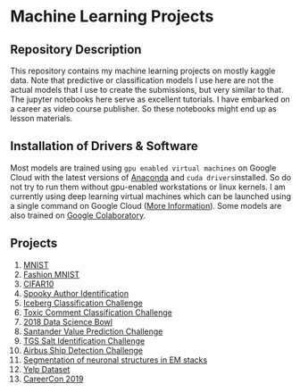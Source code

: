 # Machine Learning Projects

## Repository Description
This repository contains my machine learning projects on mostly kaggle data. Note that predictive or classification models I use here are not the actual models that I use to create the submissions, but very similar to that. The jupyter notebooks here serve as excellent tutorials. I have embarked on a career as video course publisher. So these notebooks might end up as lesson materials.

## Installation of Drivers & Software
Most models are trained using `gpu enabled virtual machines` on Google Cloud with the latest versions of [Anaconda](https://www.anaconda.com/download/) and `cuda drivers`installed. So do not try to run them without gpu-enabled workstations or linux kernels. I am currently using deep learning virtual machines which can be launched using a single command on Google Cloud ([More Information](https://cloud.google.com/deep-learning-vm/docs/tensorflow_start_instance)). Some models are also trained on [Google Colaboratory](https://colab.research.google.com/notebooks/welcome.ipynb).

## Projects
1. [MNIST](https://github.com/itratrahman/machine_learning_projects/tree/master/mnist)
2. [Fashion MNIST](https://github.com/itratrahman/machine_learning_projects/tree/master/fashion_mnist)
3. [CIFAR10](https://github.com/itratrahman/machine_learning_projects/tree/master/cifar10)
4. [Spooky Author Identification](https://github.com/itratrahman/machine_learning_projects/tree/master/spookyauthoridentification)
5. [Iceberg Classification Challenge](https://github.com/itratrahman/machine_learning_projects/tree/master/icebergclassifierchallenge)
6. [Toxic Comment Classification Challenge](https://github.com/itratrahman/machine_learning_projects/tree/master/toxic_comment_classification)
7. [2018 Data Science Bowl](https://github.com/itratrahman/machine_learning_projects/tree/master/2018_data_science_bowl)
8. [Santander Value Prediction Challenge](https://github.com/itratrahman/machine_learning_projects/tree/master/santander_prediction_challenge)
9. [TGS Salt Identification Challenge](https://github.com/itratrahman/machine_learning_projects/tree/master/salt_identification_challenge)
10. [Airbus Ship Detection Challenge](https://github.com/itratrahman/machine_learning_projects/tree/master/airbus_ship_detection_challenge)
11. [Segmentation of neuronal structures in EM stacks](https://github.com/itratrahman/machine_learning_projects/tree/master/segmentation_of_neuronal_structures)
12. [Yelp Dataset](https://github.com/itratrahman/machine_learning_projects/tree/master/yelp_dataset)
13. [CareerCon 2019](https://github.com/itratrahman/machine_learning_projects/tree/master/CareerCon_2019)
